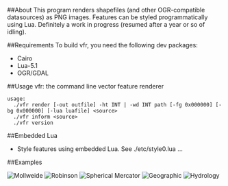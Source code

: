 ##About
This program renders shapefiles (and other OGR-compatible datasources) as PNG images. Features
can be styled programmatically using Lua. Definitely a work in progress (resumed after a year or so
of idling).

##Requirements
To build vfr, you need the following dev packages:
- Cairo
- Lua-5.1
- OGR/GDAL

##Usage
    vfr: the command line vector feature renderer

    usage:
      ./vfr render [-out outfile] -ht INT | -wd INT path [-fg 0x000000] [-bg 0x000000] [-lua luafile] <source>
      ./vfr inform <source>
      ./vfr version

##Embedded Lua

- Style features using embedded Lua. See ./etc/style0.lua 
...

##Examples

![Mollweide](https://raw.github.com/runderwood/vfr/master/out/moll.png)
![Robinson](https://raw.github.com/runderwood/vfr/master/out/robinson.png)
![Spherical Mercator](https://raw.github.com/runderwood/vfr/master/out/sphmerc.png)
![Geographic](https://raw.github.com/runderwood/vfr/master/out/vfr_out.png)
![Hydrology](https://raw.github.com/runderwood/vfr/master/out/tx_res.png)

